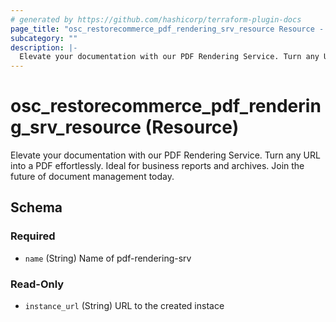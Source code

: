 ```yaml
---
# generated by https://github.com/hashicorp/terraform-plugin-docs
page_title: "osc_restorecommerce_pdf_rendering_srv_resource Resource - osc"
subcategory: ""
description: |-
  Elevate your documentation with our PDF Rendering Service. Turn any URL into a PDF effortlessly. Ideal for business reports and archives. Join the future of document management today.
---
```


# osc_restorecommerce_pdf_rendering_srv_resource (Resource)

Elevate your documentation with our PDF Rendering Service. Turn any URL into a PDF effortlessly. Ideal for business reports and archives. Join the future of document management today.



<!-- schema generated by tfplugindocs -->
## Schema

### Required

- `name` (String) Name of pdf-rendering-srv

### Read-Only

- `instance_url` (String) URL to the created instace
